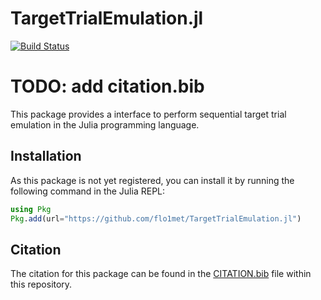 # TargetTrialEmulation.jl

[![Build Status](https://github.com/flo1met/TargetTrialEmulation.jl/workflows/CI/badge.svg)](https://github.com/flo1met/TargetTrialEmulation.jl/actions)

# TODO: add citation.bib

This package provides a interface to perform sequential target trial emulation in the Julia programming language.

## Installation
As this package is not yet registered, you can install it by running the following command in the Julia REPL:
```julia
using Pkg
Pkg.add(url="https://github.com/flo1met/TargetTrialEmulation.jl")
```

## Citation
The citation for this package can be found in the [CITATION.bib](CITATION.bib) file within this repository.


